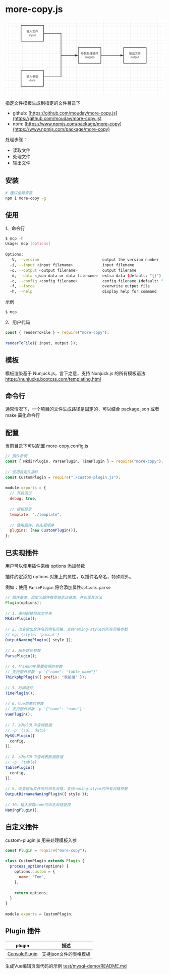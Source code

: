 # more-copy.js

![](img/more-copy.png)

指定文件模板生成到指定的文件目录下

- github: [https://github.com/mouday/more-copy.js](https://github.com/mouday/more-copy.js)
- npm: [https://www.npmjs.com/package/more-copy](https://www.npmjs.com/package/more-copy)

处理步骤：

- 读取文件
- 处理文件
- 输出文件

## 安装

```bash
# 建议全局安装
npm i more-copy -g
```

## 使用

1、命令行

```bash
$ mcp -h
Usage: mcp [options]

Options:
  -V, --version                            output the version number
  -i, --input <input filename>             input filename
  -o, --output <output filename>           output filename
  -d, --data <json data or data filename>  extra data (default: "{}")
  -c, --config <config filename>           config filename (default: "./more-copy.config.js")
  -f, --force                              overwrite output file
  -h, --help                               display help for command
```

示例
```bash
$ mcp 
```

2、用户代码

```js
const { renderToFile } = require("more-copy");

renderToFile({ input, output });
```

## 模板

模板渲染基于 Nunjuck.js，言下之意，支持 Nunjuck.js 的所有模板语法
https://nunjucks.bootcss.com/templating.html

## 命令行

通常情况下，一个项目的文件生成路径是固定的，可以结合 package.json 或者 make 简化命令行

## 配置

当前目录下可以配置 more-copy.config.js

```js
// 插件示例
const { MkdirPlugin, ParsePlugin, TimePlugin } = require("more-copy");

// 使用自定义插件
const CustomPlugin = require("./custom-plugin.js");

module.exports = {
  // 开启调试
  debug: true,

  // 模板目录
  template: "./template",

  // 使用插件，有先后顺序
  plugins: [new CustomPlugin()],
};
```

## 已实现插件

用户可以使用插件来给 options 添加参数

插件约定添加 options 对象上的属性，以插件名命名，特殊除外。

例如：使用 `ParsePlugin` 将会添加属性`options.parse`

```js
// 插件基类，自定义插件推荐继承该基类，并实现其方法
Plugin(options);

// 1、递归创建目标文件夹
MkdirPlugin();

// 2、改变输出文件名的命名风格，支持naming-style的所有风格参数
// eg: {style: 'pascal'}
OutputNamingPlugin({ style });

// 3、解析路径参数
ParsePlugin();

// 4、ThinkPHP需要用得的参数
// 支持额外参数 -p '{"name": "table_name"}'
ThinkphpPlugin({ prefix: "表前缀" });

// 5、时间插件
TimePlugin();

// 6、Vue需要的参数
// 支持额外参数 -p '{"name": "name"}'
VuePlugin();

// 7、从MySQL中查询数据
// -p '{sql, data}'
MySQLPlugin({
  config,
});

// 8、从MySQL中查询表数据数据
// -p '{table}'
TablePlugin({
  config,
});

// 9、改变输出文件夹的命名风格，支持naming-style的所有风格参数
OutputDirnameNamingPlugin({ style });

// 10、输入参数name的命名风格装换
NamingPlugin();
```

## 自定义插件

custom-plugin.js 用来处理模板入参

```js
const Plugin = require("more-copy");

class CustomPlugin extends Plugin {
  process_options(options) {
    options.custom = {
      name: "Tom",
    };

    return options;
  }
}

module.exports = CustomPlugin;
```

## Plugin 插件

|plugin | 描述
|-|-|
 [ConsolePlugin](plugins/console-plugin/README.md) | 支持json文件的表格模板


生成Vue编辑页面代码的示例 [test/mysql-demo/README.md](test/mysql-demo/README.md)